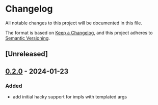 # Changelog
All notable changes to this project will be documented in this file.

The format is based on [Keep a Changelog](https://keepachangelog.com/en/1.0.0/),
and this project adheres to [Semantic Versioning](https://semver.org/spec/v2.0.0.html).

## [Unreleased]

## [0.2.0](https://github.com/westonpace/substrait-expr/compare/substrait-expr-funcgen-v0.1.1...substrait-expr-funcgen-v0.2.0) - 2024-01-23

### Added
- add initial hacky support for impls with templated args
